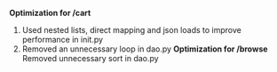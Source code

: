 **Optimization for /cart**
1) Used nested lists, direct mapping and json loads to improve performance in init.py
2) Removed an unnecessary loop in dao.py
**Optimization for /browse**
Removed unnecessary sort in dao.py
